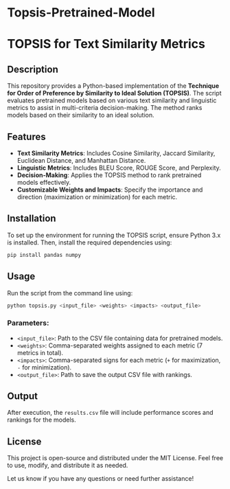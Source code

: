 # Topsis-Pretrained-Model
# TOPSIS for Text Similarity Metrics

## Description

This repository provides a Python-based implementation of the **Technique for Order of Preference by Similarity to Ideal Solution (TOPSIS)**. The script evaluates pretrained models based on various text similarity and linguistic metrics to assist in multi-criteria decision-making. The method ranks models based on their similarity to an ideal solution.

## Features

- **Text Similarity Metrics**: Includes Cosine Similarity, Jaccard Similarity, Euclidean Distance, and Manhattan Distance.
- **Linguistic Metrics**: Includes BLEU Score, ROUGE Score, and Perplexity.
- **Decision-Making**: Applies the TOPSIS method to rank pretrained models effectively.
- **Customizable Weights and Impacts**: Specify the importance and direction (maximization or minimization) for each metric.

## Installation

To set up the environment for running the TOPSIS script, ensure Python 3.x is installed. Then, install the required dependencies using:

```bash
pip install pandas numpy
```

## Usage

Run the script from the command line using:

```bash
python topsis.py <input_file> <weights> <impacts> <output_file>
```

### Parameters:

- `<input_file>`: Path to the CSV file containing data for pretrained models.
- `<weights>`: Comma-separated weights assigned to each metric (7 metrics in total).
- `<impacts>`: Comma-separated signs for each metric (`+` for maximization, `-` for minimization).
- `<output_file>`: Path to save the output CSV file with rankings.

## Output

After execution, the `results.csv` file will include performance scores and rankings for the models.

## License

This project is open-source and distributed under the MIT License. Feel free to use, modify, and distribute it as needed.

Let us know if you have any questions or need further assistance!


